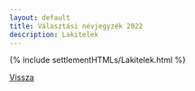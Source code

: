```yaml
---
layout: default
title: Választási névjegyzék 2022
description: Lakitelek
---
```


{% include settlementHTMLs/Lakitelek.html %}

[Vissza](./)